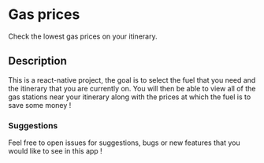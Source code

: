# Gas prices

Check the lowest gas prices on your itinerary.

## Description

This is a react-native project, the goal is to select the fuel that you need and the itinerary that you are currently on.
You will then be able to view all of the gas stations near your itinerary along with the prices at which the fuel is to save some money !

### Suggestions

Feel free to open issues for suggestions, bugs or new features that you would like to see in this app !
